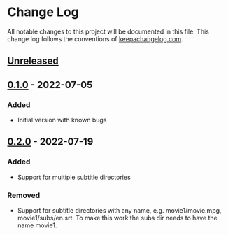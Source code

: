 # Change Log
All notable changes to this project will be documented in this file. This change log follows the conventions of [keepachangelog.com](http://keepachangelog.com/).

## [Unreleased]

## [0.1.0] - 2022-07-05
### Added
- Initial version with known bugs

## [0.2.0] - 2022-07-19
### Added
- Support for multiple subtitle directories

### Removed
- Support for subtitle directories with any name, e.g. movie1/movie.mpg, movie1/subs/en.srt. To make this work the subs dir needs to have the name movie1.

[Unreleased]: https://github.com/faif/sub-matcher/compare/v0.1.0...HEAD
[0.1.0]: https://github.com/faif/sub-matcher/releases/tag/v0.1.0
[0.2.0]: https://github.com/faif/sub-matcher/releases/tag/v0.2.0
